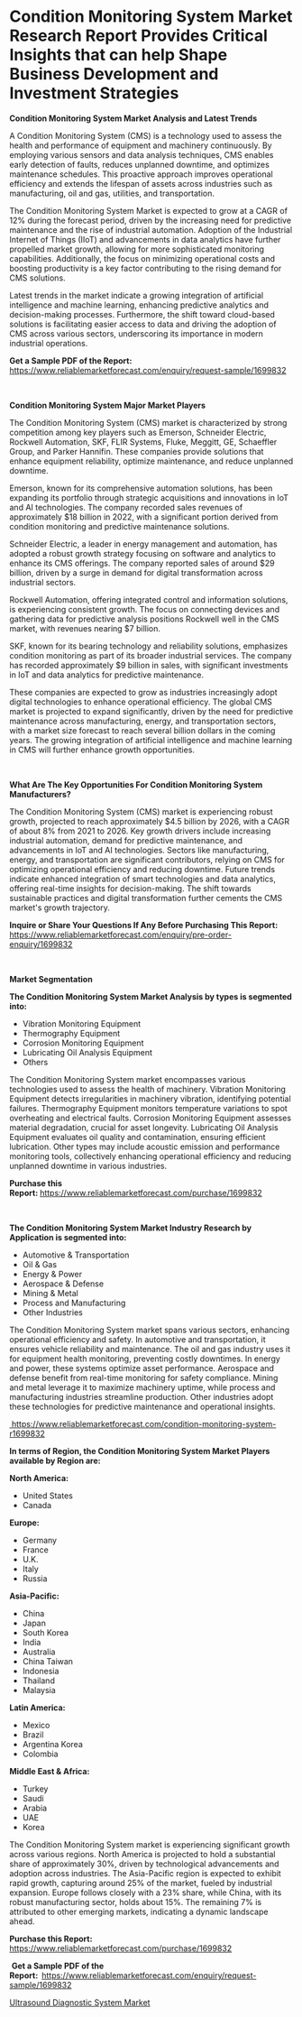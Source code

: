 <p><h1>Condition Monitoring System Market Research Report Provides Critical Insights that can help Shape Business Development and Investment Strategies</h1></p><p><strong>Condition Monitoring System Market Analysis and Latest Trends</strong></p>
<p><p>A Condition Monitoring System (CMS) is a technology used to assess the health and performance of equipment and machinery continuously. By employing various sensors and data analysis techniques, CMS enables early detection of faults, reduces unplanned downtime, and optimizes maintenance schedules. This proactive approach improves operational efficiency and extends the lifespan of assets across industries such as manufacturing, oil and gas, utilities, and transportation.</p><p>The Condition Monitoring System Market is expected to grow at a CAGR of 12% during the forecast period, driven by the increasing need for predictive maintenance and the rise of industrial automation. Adoption of the Industrial Internet of Things (IIoT) and advancements in data analytics have further propelled market growth, allowing for more sophisticated monitoring capabilities. Additionally, the focus on minimizing operational costs and boosting productivity is a key factor contributing to the rising demand for CMS solutions. </p><p>Latest trends in the market indicate a growing integration of artificial intelligence and machine learning, enhancing predictive analytics and decision-making processes. Furthermore, the shift toward cloud-based solutions is facilitating easier access to data and driving the adoption of CMS across various sectors, underscoring its importance in modern industrial operations.</p></p>
<p><strong>Get a Sample PDF of the Report:&nbsp;</strong> <a href="https://www.reliablemarketforecast.com/enquiry/request-sample/1699832?utm_campaign=2568&utm_medium=2&utm_source=Github&utm_content=ia&utm_term=19022025&utm_id=condition-monitoring-system">https://www.reliablemarketforecast.com/enquiry/request-sample/1699832</a></p>
<p>&nbsp;</p>
<p><strong>Condition Monitoring System Major Market Players</strong></p>
<p><p>The Condition Monitoring System (CMS) market is characterized by strong competition among key players such as Emerson, Schneider Electric, Rockwell Automation, SKF, FLIR Systems, Fluke, Meggitt, GE, Schaeffler Group, and Parker Hannifin. These companies provide solutions that enhance equipment reliability, optimize maintenance, and reduce unplanned downtime.</p><p>Emerson, known for its comprehensive automation solutions, has been expanding its portfolio through strategic acquisitions and innovations in IoT and AI technologies. The company recorded sales revenues of approximately $18 billion in 2022, with a significant portion derived from condition monitoring and predictive maintenance solutions.</p><p>Schneider Electric, a leader in energy management and automation, has adopted a robust growth strategy focusing on software and analytics to enhance its CMS offerings. The company reported sales of around $29 billion, driven by a surge in demand for digital transformation across industrial sectors.</p><p>Rockwell Automation, offering integrated control and information solutions, is experiencing consistent growth. The focus on connecting devices and gathering data for predictive analysis positions Rockwell well in the CMS market, with revenues nearing $7 billion.</p><p>SKF, known for its bearing technology and reliability solutions, emphasizes condition monitoring as part of its broader industrial services. The company has recorded approximately $9 billion in sales, with significant investments in IoT and data analytics for predictive maintenance.</p><p>These companies are expected to grow as industries increasingly adopt digital technologies to enhance operational efficiency. The global CMS market is projected to expand significantly, driven by the need for predictive maintenance across manufacturing, energy, and transportation sectors, with a market size forecast to reach several billion dollars in the coming years. The growing integration of artificial intelligence and machine learning in CMS will further enhance growth opportunities.</p></p>
<p>&nbsp;</p>
<p><strong>What Are The Key Opportunities For Condition Monitoring System Manufacturers?</strong></p>
<p><p>The Condition Monitoring System (CMS) market is experiencing robust growth, projected to reach approximately $4.5 billion by 2026, with a CAGR of about 8% from 2021 to 2026. Key growth drivers include increasing industrial automation, demand for predictive maintenance, and advancements in IoT and AI technologies. Sectors like manufacturing, energy, and transportation are significant contributors, relying on CMS for optimizing operational efficiency and reducing downtime. Future trends indicate enhanced integration of smart technologies and data analytics, offering real-time insights for decision-making. The shift towards sustainable practices and digital transformation further cements the CMS market's growth trajectory.</p></p>
<p><strong>Inquire or Share Your Questions If Any Before Purchasing This Report:</strong> <a href="https://www.reliablemarketforecast.com/enquiry/pre-order-enquiry/1699832?utm_campaign=2568&utm_medium=2&utm_source=Github&utm_content=ia&utm_term=19022025&utm_id=condition-monitoring-system">https://www.reliablemarketforecast.com/enquiry/pre-order-enquiry/1699832</a></p>
<p>&nbsp;</p>
<p><strong>Market Segmentation</strong></p>
<p><strong>The Condition Monitoring System Market Analysis by types is segmented into:</strong></p>
<p><ul><li>Vibration Monitoring Equipment</li><li>Thermography Equipment</li><li>Corrosion Monitoring Equipment</li><li>Lubricating Oil Analysis Equipment</li><li>Others</li></ul></p>
<p><p>The Condition Monitoring System market encompasses various technologies used to assess the health of machinery. Vibration Monitoring Equipment detects irregularities in machinery vibration, identifying potential failures. Thermography Equipment monitors temperature variations to spot overheating and electrical faults. Corrosion Monitoring Equipment assesses material degradation, crucial for asset longevity. Lubricating Oil Analysis Equipment evaluates oil quality and contamination, ensuring efficient lubrication. Other types may include acoustic emission and performance monitoring tools, collectively enhancing operational efficiency and reducing unplanned downtime in various industries.</p></p>
<p><strong>Purchase this Report:&nbsp;</strong><a href="https://www.reliablemarketforecast.com/purchase/1699832?utm_campaign=2568&utm_medium=2&utm_source=Github&utm_content=ia&utm_term=19022025&utm_id=condition-monitoring-system">https://www.reliablemarketforecast.com/purchase/1699832</a></p>
<p>&nbsp;</p>
<p><strong>The Condition Monitoring System Market Industry Research by Application is segmented into:</strong></p>
<p><ul><li>Automotive & Transportation</li><li>Oil & Gas</li><li>Energy & Power</li><li>Aerospace & Defense</li><li>Mining & Metal</li><li>Process and Manufacturing</li><li>Other Industries</li></ul></p>
<p><p>The Condition Monitoring System market spans various sectors, enhancing operational efficiency and safety. In automotive and transportation, it ensures vehicle reliability and maintenance. The oil and gas industry uses it for equipment health monitoring, preventing costly downtimes. In energy and power, these systems optimize asset performance. Aerospace and defense benefit from real-time monitoring for safety compliance. Mining and metal leverage it to maximize machinery uptime, while process and manufacturing industries streamline production. Other industries adopt these technologies for predictive maintenance and operational insights.</p></p>
<p><a href="https://www.reliablemarketforecast.com/condition-monitoring-system-r1699832?utm_campaign=2568&utm_medium=2&utm_source=Github&utm_content=ia&utm_term=19022025&utm_id=condition-monitoring-system">&nbsp;https://www.reliablemarketforecast.com/condition-monitoring-system-r1699832</a></p>
<p><strong>In terms of Region, the Condition Monitoring System Market Players available by Region are:</strong></p>
<p>
    <p> <strong> North America: </strong>
        <ul>
            <li>United States</li>
            <li>Canada</li>
        </ul>
        </p> 
    <p> <strong> Europe: </strong>
        <ul>
            <li>Germany</li>
            <li>France</li>
            <li>U.K.</li>
            <li>Italy</li>
            <li>Russia</li>
        </ul>
        </p> 
    <p> <strong> Asia-Pacific: </strong>
        <ul>
            <li>China</li>
            <li>Japan</li>
            <li>South Korea</li>
            <li>India</li>
            <li>Australia</li>
            <li>China Taiwan</li>
            <li>Indonesia</li>
            <li>Thailand</li>
            <li>Malaysia</li>
        </ul>
        </p> 
    <p> <strong> Latin America: </strong>
        <ul>
            <li>Mexico</li>
            <li>Brazil</li>
            <li>Argentina Korea</li>
            <li>Colombia</li>
        </ul>
        </p> 
    <p> <strong> Middle East & Africa: </strong>
        <ul>
            <li>Turkey</li>
            <li>Saudi</li>
            <li>Arabia</li>
            <li>UAE</li>
            <li>Korea</li>
        </ul>
    </p>
    </p>
<p><p>The Condition Monitoring System market is experiencing significant growth across various regions. North America is projected to hold a substantial share of approximately 30%, driven by technological advancements and adoption across industries. The Asia-Pacific region is expected to exhibit rapid growth, capturing around 25% of the market, fueled by industrial expansion. Europe follows closely with a 23% share, while China, with its robust manufacturing sector, holds about 15%. The remaining 7% is attributed to other emerging markets, indicating a dynamic landscape ahead.</p></p>
<p><strong>Purchase this Report: </strong><a href="https://www.reliablemarketforecast.com/purchase/1699832?utm_campaign=2568&utm_medium=2&utm_source=Github&utm_content=ia&utm_term=19022025&utm_id=condition-monitoring-system">https://www.reliablemarketforecast.com/purchase/1699832</a></p>
<p>&nbsp;<strong>Get a Sample PDF of the Report:&nbsp;&nbsp;</strong><a href="https://www.reliablemarketforecast.com/enquiry/request-sample/1699832?utm_campaign=2568&utm_medium=2&utm_source=Github&utm_content=ia&utm_term=19022025&utm_id=condition-monitoring-system">https://www.reliablemarketforecast.com/enquiry/request-sample/1699832</a></p>
<p><strong></strong></p>
<p><p><a href="https://github.com/bogganbillie6969/Market-Research-Report-List-1/blob/main/ultrasound-diagnostic-system-market.md?utm_campaign=2568&utm_medium=2&utm_source=Github&utm_content=ia&utm_term=19022025&utm_id=condition-monitoring-system">Ultrasound Diagnostic System Market</a></p></p>